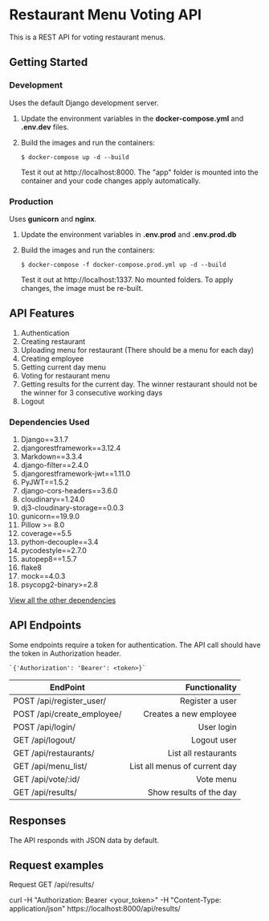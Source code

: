 # Restaurant Menu Voting API

This is a REST API for voting restaurant menus.


## Getting Started


### Development

Uses the default Django development server.

1. Update the environment variables in the **docker-compose.yml** and **.env.dev** files.

2. Build the images and run the containers:

    `$ docker-compose up -d --build`

    Test it out at http://localhost:8000. The "app" folder is mounted into the container and your code changes apply automatically.


### Production

Uses **gunicorn** and  **nginx**.

1. Update the environment variables in **.env.prod** and **.env.prod.db**

2. Build the images and run the containers:

    `$ docker-compose -f docker-compose.prod.yml up -d --build`
    
    Test it out at http://localhost:1337. No mounted folders. To apply changes, the image must be re-built.



## API Features

1. Authentication
2. Creating restaurant
3. Uploading menu for restaurant (There should be a menu for each day)
4. Creating employee
5. Getting current day menu
6. Voting for restaurant menu
7. Getting results for the current day. The winner restaurant should not be the winner for 3 consecutive working days
8. Logout


### Dependencies Used

1. Django==3.1.7
2. djangorestframework==3.12.4
3. Markdown==3.3.4
4. django-filter==2.4.0
5. djangorestframework-jwt==1.11.0
6. PyJWT==1.5.2
7. django-cors-headers==3.6.0
8. cloudinary==1.24.0
9. dj3-cloudinary-storage==0.0.3
10. gunicorn==19.9.0
11. Pillow >= 8.0
12. coverage==5.5
13. python-decouple==3.4
14. pycodestyle==2.7.0
15. autopep8==1.5.7
16. flake8
17. mock==4.0.3
18. psycopg2-binary>=2.8

[View all the other dependencies](./app/requirements.txt)

## API Endpoints

Some endpoints require a token for authentication. The API call should have the token in Authorization header.

    `{'Authorization': 'Bearer': <token>}`




| EndPoint                                        |                       Functionality |
| ------------------------------------------------|-----------------------------------: |
| POST /api/register_user/                        |                Register a user      |
| POST /api/create_employee/                      |         Creates a new employee      |
| POST /api/login/                                |                     User login      |
| GET /api/logout/                                |                    Logout user      |
| GET /api/restaurants/                           |            List all restaurants     |
| GET /api/menu_list/                             |   List all menus of current day     |
| GET /api/vote/:id/                              |                       Vote menu     |
| GET /api/results/                               |         Show results of the day     |


## Responses

The API responds with JSON data by default.


## Request examples

Request GET /api/results/

curl -H "Authorization: Bearer <your_token>" -H "Content-Type: application/json" https://localhost:8000/api/results/



















































